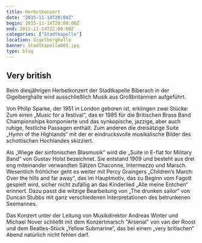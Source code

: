 ```yaml
---
title: Herbstkonzert
date: "2015-11-14T20:00Z"
begin: 2015-11-14T20:00:00Z
end: 2015-11-14T22:00:00Z
categories: ["Stadtkapelle"]
location: Gigelberghalle
banner: Stadtkapelle003.jpg
type: blog
---
```

## Very british

Beim diesjährigen Herbstkonzert der Stadtkapelle Biberach in der Gigelberghalle wird ausschließlich Musik aus Großbritannien aufgeführt.

Von Philip Sparke, der 1951 in London geboren ist, erklingen zwei Stücke: Zum einen „Music for a festival“, das er 1985 für die Britischen Brass Band Championships komponierte und das synkopische, jazzige, aber auch ruhige, festliche Passagen enthält. Zum anderen die dreisätzige Suite „Hymn of the Highlands“ mit der er eindrucksvolle musikalische Bilder des schottischen Hochlandes skizziert.

Als „Wiege der sinfonischen Blasmusik“ wird die „Suite in E-flat for Military Band“ von Gustav Holst bezeichnet. Sie entstand 1909 und besteht aus drei eng miteinander verwandten Sätzen Chaconne, Intermezzo und Marsch. Wesentlich fröhlicher geht es weiter mit Percy Graingers „Children’s March: Over the hills and far away“, das im Hauptmotiv, das zu Beginn vom Fagott gespielt wird, sicher nicht zufällig an das Kinderlied „Alle meine Entchen“ erinnert. Dazu passt die witzige Bearbeitung von „The drunken sailor“ von Duncan Stubbs mit ganz verschiedenen Interpretationen des betrunkenen Seemannes.

Das Konzert unter der Leitung von Musikdirektor Andreas Winter und Michael Nover schließt mit dem Konzertmarsch "Arsenal" von van der Roost und dem Beatles-Stück „Yellow Submarine“, das bei einem „very britischen“ Abend natürlich nicht fehlen darf.